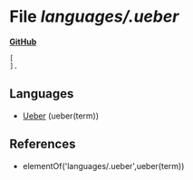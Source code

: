 # File _languages/.ueber_
**[GitHub](https://github.com/softlang/yas/blob/master/languages/.ueber)**
```
[
].
```

## Languages
* [Ueber](../languages/Ueber.md) (ueber(term))

## References
* elementOf('languages/.ueber',ueber(term))
